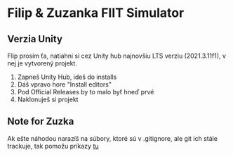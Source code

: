 ﻿# Filip & Zuzanka FIIT Simulator

## Verzia Unity

Flip prosím ťa, natiahni si cez Unity hub najnovšiu LTS verziu (2021.3.11f1), v nej je vytvorený projekt.

1. Zapneš Unity Hub, ideš do installs
2. Dáš vpravo hore "Install editors" 
3. Pod Official Releases by to malo byť hneď prvé
4. Naklonuješ si projekt

## Note for Zuzka
Ak ešte náhodou narazíš na súbory, ktoré sú v .gitignore, ale git ich stále trackuje, tak pomožu príkazy [tu](https://stackoverflow.com/questions/1274057/how-do-i-make-git-forget-about-a-file-that-was-tracked-but-is-now-in-gitignore)